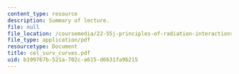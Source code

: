 ```yaml
---
content_type: resource
description: Summary of lecture.
file: null
file_location: /coursemedia/22-55j-principles-of-radiation-interactions-fall-2004/b199767b521a702ca615d6631fa9b215_cel_surv_curves.pdf
file_type: application/pdf
resourcetype: Document
title: cel_surv_curves.pdf
uid: b199767b-521a-702c-a615-d6631fa9b215
---
```

